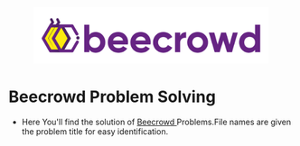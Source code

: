 
<!--![Logo](https://github.com/BinSaif99/URI-Beecrowd-online-judge-problem-solves/blob/main/pic/68747470733a2f2f7777772e62656563726f77642e636f6d2e62722f686f6d652f77702d636f6e74656e742f75706c6f6164732f323032312f30382f62656563726f77645f5f726f786f486f72436c65616e2d736d616c6c2d504e472d312e706e67.png)-->

<p align= "center">
<a href = "https://www.beecrowd.com.br/judge/en/login"> <img src = "https://github.com/BinSaif99/URI-Beecrowd-online-judge-problem-solves/blob/main/pic/68747470733a2f2f7777772e62656563726f77642e636f6d2e62722f686f6d652f77702d636f6e74656e742f75706c6f6164732f323032312f30382f62656563726f77645f5f726f786f486f72436c65616e2d736d616c6c2d504e472d312e706e67.png" height = "100" weight = "100"> </a>
</p>

# Beecrowd Problem Solving 

- Here You'll find the solution of <a href = "https://www.beecrowd.com.br/judge/en/login"> Beecrowd </a> Problems.File names are given the problem title for easy identification.
